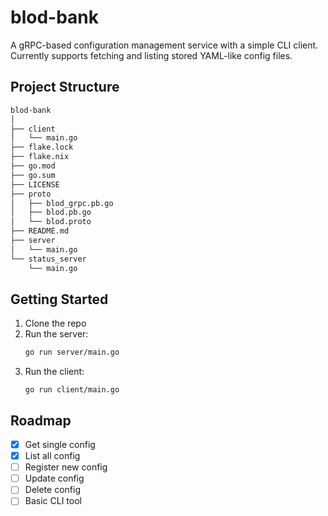 # blod-bank

A gRPC-based configuration management service with a simple CLI client.  
Currently supports fetching and listing stored YAML-like config files.

## Project Structure

```sh
blod-bank
│
├── client
│   └── main.go
├── flake.lock
├── flake.nix
├── go.mod
├── go.sum
├── LICENSE
├── proto
│   ├── blod_grpc.pb.go
│   ├── blod.pb.go
│   └── blod.proto
├── README.md
├── server
│   └── main.go
└── status_server
    └── main.go
```

## Getting Started

1. Clone the repo
2. Run the server:
   ```sh
   go run server/main.go
   ```
3. Run the client:
   ```
   go run client/main.go
   ```

## Roadmap

- [x] Get single config
- [x] List all config
- [ ] Register new config
- [ ] Update config
- [ ] Delete config
- [ ] Basic CLI tool
